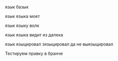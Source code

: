
язык базык

язык языка моет 

язык языку волк 

язык языка видит из далека

язык языцировал зязыцировал да не выязыцировал 


Тестируем правку в бранче 
